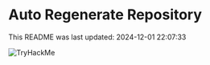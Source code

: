 # Auto Regenerate Repository

This README was last updated: 2024-12-01 22:07:33

 ![TryHackMe](https://tryhackme.com/badge/533634)
